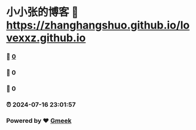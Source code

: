 # 小小张的博客 :link: https://zhanghangshuo.github.io/lovexxz.github.io 
### :page_facing_up: [0](https://zhanghangshuo.github.io/lovexxz.github.io/tag.html) 
### :speech_balloon: 0 
### :hibiscus: 0 
### :alarm_clock: 2024-07-16 23:01:57 
### Powered by :heart: [Gmeek](https://github.com/Meekdai/Gmeek)
